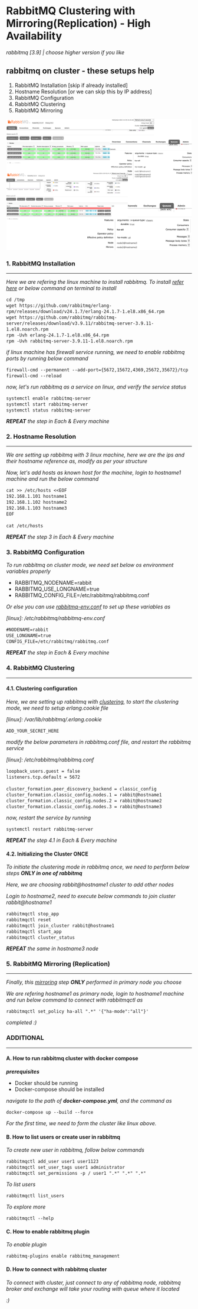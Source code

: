 # RabbitMQ Clustering with Mirroring(Replication) - High Availability

_rabbitmq [3.9] | choose higher version if you like_

## rabbitmq on cluster - these setups help

1. RabbitMQ Installation [skip if already installed]
2. Hostname Resolution [or we can skip this by IP address]
3. RabbitMQ Configuration
4. RabbitMQ Clustering
5. RabbitMQ Mirroring

![RabbitMQ](./scripts/rabbit_cluster.png)

### 1. RabbitMQ Installation

---

_Here we are refering the linux machine to install rabbitmq. To install [refer here](https://www.rabbitmq.com/install-rpm.html) or below command on terminal to install_

```
cd /tmp
wget https://github.com/rabbitmq/erlang-rpm/releases/download/v24.1.7/erlang-24.1.7-1.el8.x86_64.rpm
wget https://github.com/rabbitmq/rabbitmq-server/releases/download/v3.9.11/rabbitmq-server-3.9.11-1.el8.noarch.rpm
rpm -Uvh erlang-24.1.7-1.el8.x86_64.rpm
rpm -Uvh rabbitmq-server-3.9.11-1.el8.noarch.rpm
```

_if linux machine has firewall service running, we need to enable rabbitmq ports by running below command_

```
firewall-cmd --permanent --add-port={5672,15672,4369,25672,35672}/tcp
firewall-cmd --reload
```

_now, let's run rabbitmq as a service on linux, and verify the service status_

```
systemctl enable rabbitmq-server
systemctl start rabbitmq-server
systemctl status rabbitmq-server
```

_**REPEAT** the step in Each & Every machine_

### 2. Hostname Resolution

---

_We are setting up rabbitmq with 3 linux machine, here we are the ips and their hostname reference as, modify as per your structure_

_Now, let's add hosts as known host for the machine, login to hostname1 machine and run the below command_

```
cat >> /etc/hosts <<EOF
192.168.1.101 hostname1
192.168.1.102 hostname2
192.168.1.103 hostname3
EOF

cat /etc/hosts
```

_**REPEAT** the step 3 in Each & Every machine_

### 3. RabbitMQ Configuration

_To run rabbitmq on cluster mode, we need set below os environment variables properly_

- RABBITMQ_NODENAME=rabbit
- RABBITMQ_USE_LONGNAME=true
- RABBITMQ_CONFIG_FILE=/etc/rabbitmq/rabbitmq.conf

_Or else you can use [rabbitmq-env.conf](https://www.rabbitmq.com/configure.html#customise-environment) to set up these variables as_

_[linux]: /etc/rabbitmq/rabbitmq-env.conf_

```
#NODENAME=rabbit
USE_LONGNAME=true
CONFIG_FILE=/etc/rabbitmq/rabbitmq.conf
```

_**REPEAT** the step in Each & Every machine_

### 4. RabbitMQ Clustering

---

#### 4.1. Clustering configuration

_Here, we are setting up rabbitmq with [clustering](https://www.rabbitmq.com/clustering.html), to start the clustering mode, we need to setup erlang.cookie file_

_[linux]: /var/lib/rabbitmq/.erlang.cookie_

```
ADD_YOUR_SECRET_HERE
```

_modify the below parameters in rabbitmq.conf file, and restart the rabbitmq service_

_[linux]: /etc/rabbitmq/rabbitmq.conf_

```
loopback_users.guest = false
listeners.tcp.default = 5672

cluster_formation.peer_discovery_backend = classic_config
cluster_formation.classic_config.nodes.1 = rabbit@hostname1
cluster_formation.classic_config.nodes.2 = rabbit@hostname2
cluster_formation.classic_config.nodes.3 = rabbit@hostname3
```

_now, restart the service by running_

```
systemctl restart rabbitmq-server
```

_**REPEAT** the step 4.1 in Each & Every machine_

#### 4.2. Initializing the Cluster ONCE

_To initiate the clustering mode in rabbitmq once, we need to perform below steps **ONLY in one of rabbitmq**_

_Here, we are choosing rabbit@hostname1 cluster to add other nodes_

_Login to hostname2, need to execute below commands to join cluster rabbit@hostname1_

```
rabbitmqctl stop_app
rabbitmqctl reset
rabbitmqctl join_cluster rabbit@hostname1
rabbitmqctl start_app
rabbitmqctl cluster_status
```

_**REPEAT** the same in hostname3 node_

### 5. RabbitMQ Mirroring (Replication)

---

_Finally, this [mirroring](https://www.rabbitmq.com/ha.html) step **ONLY** performed in primary node you choose_

_We are refering hostname1 as primary node, login to hostname1 machine and run below command to connect with rabbitmqctl as_

```
rabbitmqctl set_policy ha-all ".*" '{"ha-mode":"all"}'
```

_completed :)_

### ADDITIONAL

---

#### A. How to run rabbitmq cluster with docker compose

_**prerequisites**_

- Docker should be running
- Docker-compose should be installed

_navigate to the path of **docker-compose.yml**, and the command as_

```
docker-compose up --build --force
```

_For the first time, we need to form the cluster like linux above._

#### B. How to list users or create user in rabbitmq

_To create new user in rabbitmq, follow below commands_

```
rabbitmqctl add_user user1 user1123
rabbitmqctl set_user_tags user1 administrator
rabbitmqctl set_permissions -p / user1 ".*" ".*" ".*"
```

_To list users_

```
rabbitmqctl list_users
```

_To explore more_

```
rabbitmqctl --help
```

#### C. How to enable rabbitmq plugin

_To enable plugin_

```
rabbitmq-plugins enable rabbitmq_management
```

#### D. How to connect with rabbitmq cluster

_To connect with cluster, just connect to any of rabbitmq node, rabbitmq broker and exchange will take your routing with queue where it located_

_:)_
